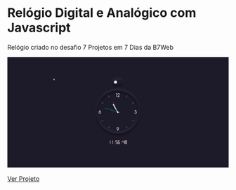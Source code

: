 # Relógio Digital e Analógico com Javascript
Relógio criado no desafio 7 Projetos em 7 Dias da B7Web

![Relógio digital e analógico com javascript](https://github.com/raphaelrpaula/relogio-digital-e-analogico-javascript/blob/main/Relógio.gif)

[Ver Projeto](https://raphaelrpaula.github.io/relogio-digital-e-analogico-javascript/)
